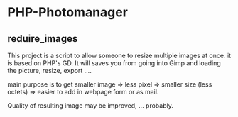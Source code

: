 # PHP-Photomanager


## reduire_images

This project is a script to allow someone to resize multiple images at once. it is based on PHP's GD.
It will saves you from going into Gimp and loading the picture, resize, export .... 

main purpose is to get smaller image => less pixel => smaller size (less octets) => easier to add in webpage form or as mail.

Quality of resulting image may be improved, ... probably.
